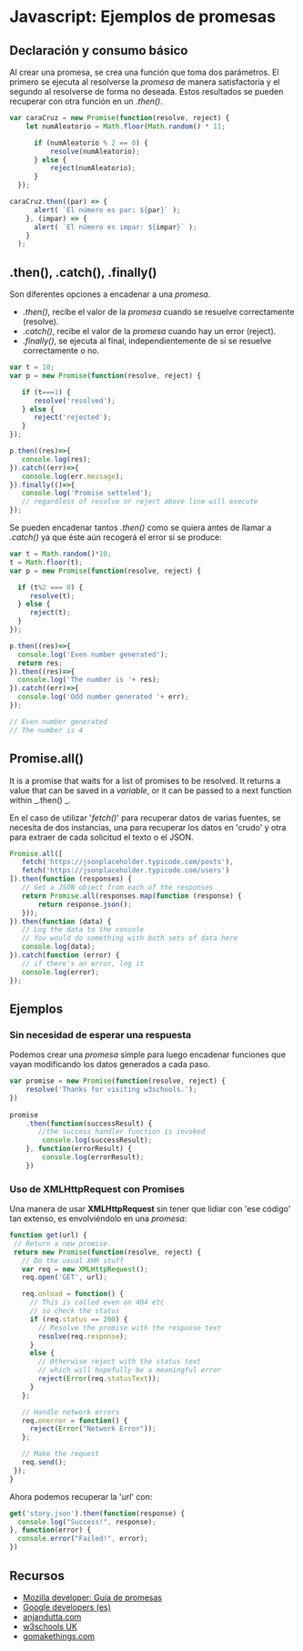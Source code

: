 # Javascript: Ejemplos de promesas

## Declaración y consumo básico

 Al crear una promesa, se crea una función que toma dos parámetros. El primero se ejecuta al resolverse la _promesa_ de manera satisfactoria y el segundo al resolverse de forma no deseada. Estos resultados se pueden recuperar con otra función en un _.then()_.

``` js
var caraCruz = new Promise(function(resolve, reject) {
    let numAleatorio = Math.floor(Math.random() * 11;

      if (numAleatorio % 2 == 0) {
          resolve(numAleatorio);
      } else {
          reject(numAleatorio);
      }
  });

caraCruz.then((par) => {
      alert( `El número es par: ${par}` );
    }, (impar) => {
      alert( `El número es impar: ${impar}` );
    }
  );
```

## .then(), .catch(), .finally()

 Son diferentes opciones a encadenar a una _promesa_.

 + _.then()_, recibe el valor de la _promesa_ cuando se resuelve correctamente (resolve).
 + _.catch()_, recibe el valor de la _promesa_ cuando hay un error (reject).
 + _.finally()_, se ejecuta al final, independientemente de si se resuelve correctamente o no.


``` js
var t = 10;
var p = new Promise(function(resolve, reject) {

   if (t===1) {
      resolve('resolved');
   } else {
      reject('rejected');
   }
});

p.then((res)=>{
   console.log(res);
}).catch((err)=>{
   console.log(err.message);
}).finally(()=>{
   console.log('Promise setteled');
   // regardless of resolve or reject above line will execute
});
```

 Se pueden encadenar tantos _.then()_ como se quiera antes de llamar a _.catch()_ ya que éste aún recogerá el error si se produce:

 ``` js
 var t = Math.random()*10;
t = Math.floor(t);
var p = new Promise(function(resolve, reject) {

   if (t%2 === 0) {
      resolve(t);
   } else {
      reject(t);
   }
});

p.then((res)=>{
   console.log('Even number generated');
   return res;
}).then((res)=>{
   console.log('The number is '+ res);
}).catch((err)=>{
   console.log('Odd number generated '+ err);
});

// Even number generated
// The number is 4
```

## Promise.all()

 It is a promise that waits for a list of promises to be resolved.
 It returns a value that can be saved in a _variable_, or it can be passed to a next function within _.then() _.

 En el caso de utilizar '_fetch()_' para recuperar datos de varias fuentes, se necesita de dos instancias, una para recuperar los datos en 'crudo' y otra para extraer de cada solicitud el texto o el JSON.

 ``` js
 Promise.all([
	fetch('https://jsonplaceholder.typicode.com/posts'),
	fetch('https://jsonplaceholder.typicode.com/users')
]).then(function (responses) {
	// Get a JSON object from each of the responses
	return Promise.all(responses.map(function (response) {
		return response.json();
	}));
}).then(function (data) {
	// Log the data to the console
	// You would do something with both sets of data here
	console.log(data);
}).catch(function (error) {
	// if there's an error, log it
	console.log(error);
});
```

## Ejemplos

### Sin necesidad de esperar una respuesta

Podemos crear una _promesa_ simple para luego encadenar funciones que vayan modificando los datos generados a cada paso.

``` js
var promise = new Promise(function(resolve, reject) {
    resolve('Thanks for visiting w3schools.');
})
 
promise
    .then(function(successResult) {
       //the success handler function is invoked
        console.log(successResult);
    }, function(errorResult) {
        console.log(errorResult);
    })
```

### Uso de XMLHttpRequest con Promises
 Una manera de usar __XMLHttpRequest__ sin tener que lidiar con 'ese código' tan extenso, es envolviéndolo en una _promesa_:

 ``` js
 function get(url) {
  // Return a new promise.
  return new Promise(function(resolve, reject) {
    // Do the usual XHR stuff
    var req = new XMLHttpRequest();
    req.open('GET', url);

    req.onload = function() {
      // This is called even on 404 etc
      // so check the status
      if (req.status == 200) {
        // Resolve the promise with the response text
        resolve(req.response);
      }
      else {
        // Otherwise reject with the status text
        // which will hopefully be a meaningful error
        reject(Error(req.statusText));
      }
    };

    // Handle network errors
    req.onerror = function() {
      reject(Error("Network Error"));
    };

    // Make the request
    req.send();
  });
}
```
Ahora podemos recuperar la '_url_' con:

``` js
get('story.json').then(function(response) {
  console.log("Success!", response);
}, function(error) {
  console.error("Failed!", error);
})
```

## Recursos

 + [Mozilla developer: Guía de promesas](https://developer.mozilla.org/es/docs/Web/JavaScript/Guide/Usar_promesas)
 + [Google developers (es)](https://developers.google.com/web/fundamentals/primers/promises?hl=es)
 + [anjandutta.com](https://anjandutta.com/promise-in-javascript-must-know-series-part-2/)
 + [w3schools UK](https://w3schools.uk/javascript-promise/)
 + [gomakethings.com](https://gomakethings.com/waiting-for-multiple-all-api-responses-to-complete-with-the-vanilla-js-promise.all-method/)